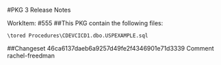 #PKG 3 Release Notes

WorkItem:
#555
##This PKG contain the following files:
```
\tored Procedures\CDEVCICD1.dbo.USPEXAMPLE.sql
```

##Changeset 46ca6137daeb6a9257d49fe2f4346901e71d3339 Comment
rachel-freedman
